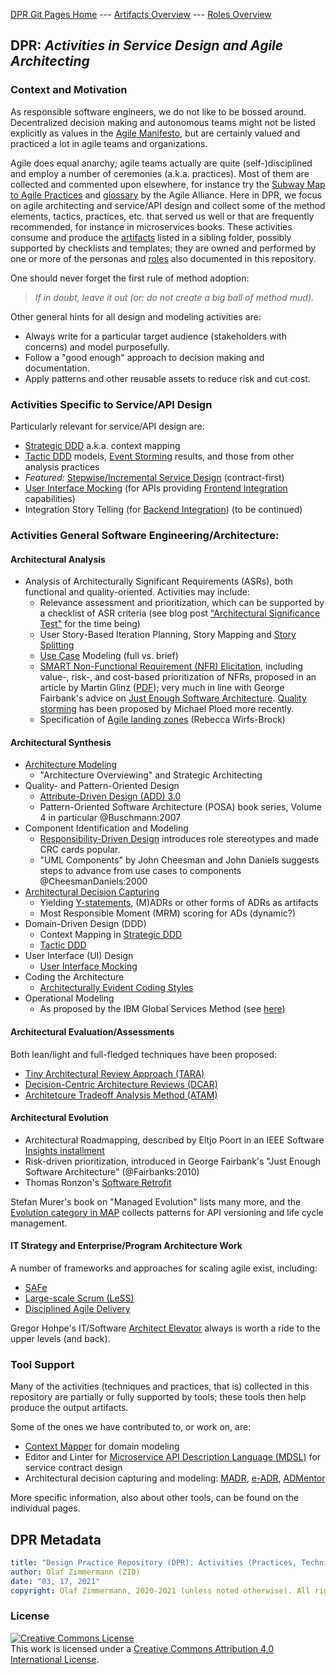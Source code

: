 [DPR Git Pages Home](https://socadk.github.io/design-practice-repository) ---
[Artifacts Overview](https://socadk.github.io/design-practice-repository/artifact-templates) ---
[Roles Overview](https://socadk.github.io/design-practice-repository/roles) 

## DPR: *Activities in Service Design and Agile Architecting*

### Context and Motivation 
As responsible software engineers, we do not like to be bossed around. Decentralized decision making and autonomous teams might not be listed explicitly as values in the [Agile Manifesto](https://www.agilealliance.org/agile101/the-agile-manifesto/), but are certainly valued and practiced a lot in agile teams and organizations.

Agile does equal anarchy; agile teams actually are quite (self-)disciplined and employ a number of ceremonies (a.k.a. practices). Most of them are collected and commented upon elsewhere, for instance try the [Subway Map to Agile Practices](https://www.agilealliance.org/agile101/subway-map-to-agile-practices/) and [glossary](https://www.agilealliance.org/agile101/agile-glossary/) by the Agile Alliance. Here in DPR, we focus on agile architecting and service/API design and collect some of the method elements, tactics, practices, etc. that served us well or that are frequently recommended, for instance in microservices books. These activities consume and produce the [artifacts](../artifact-templates) listed in a sibling folder, possibly supported by checklists and templates; they are owned and performed by one or more of the personas and [roles](../roles) also documented in this repository.

One should never forget the first rule of method adoption: 

> *If in doubt, leave it out (or: do not create a big ball of method mud).*

Other general hints for all design and modeling activities are: <!-- two typos on https://www.ifs.hsr.ch/index.php?id=13195&L=4 (in hint not copied here) -->

* Always write for a particular target audience (stakeholders with concerns) and model purposefully.
* Follow a "good enough" approach to decision making and documentation.
* Apply patterns and other reusable assets to reduce risk and cut cost.


### Activities Specific to Service/API Design

<!-- TODO (v2) add simple miro diagram (with hyperlinks!) or table here -->

Particularly relevant for service/API design are:

* [Strategic DDD](DPR-StrategicDDD.md) a.k.a. context mapping 
* [Tactic DDD](DPR-TacticDDD.md) models, [Event Storming](https://contextmapper.org/docs/event-storming/) results, and those from other analysis practices 
* *Featured:* [Stepwise/Incremental Service Design](SDPR-StepwiseServiceDesign.md) (contract-first)
* [User Interface Mocking](DPR-UserInterfaceMocking.md) (for APIs providing [Frontend Integration](https://microservice-api-patterns.org/patterns/foundation/FrontendIntegration) capabilities)
* Integration Story Telling (for [Backend Integration](https://microservice-api-patterns.org/patterns/foundation/BackendIntegration)) (to be continued)

<!--
* Service Modeling methods and EIP integration flows (tbd)
-->


### Activities General Software Engineering/Architecture:

#### Architectural Analysis

* Analysis of Architecturally Significant Requirements (ASRs), both functional and quality-oriented. Activities may include:
    * Relevance assessment and prioritization, which can be supported by a checklist of ASR criteria (see blog post ["Architectural Significance Test"](https://medium.com/olzzio/architectural-significance-test-9ff17a9b4490) for the time being)
    * User Story-Based Iteration Planning, Story Mapping and [Story Splitting](DPR-StorySplitting.md) 
    * [Use Case](../artifact-templates/DPR-UseCase.md) Modeling (full vs. brief)
    * [SMART Non-Functional Requirement (NFR) Elicitation](DPR-SMART-NFR-Elicitation.md), including value-, risk-, and cost-based prioritization of NFRs, proposed in an article by Martin Glinz ([PDF](https://www.researchgate.net/publication/3249473_A_Risk-Based_Value-Oriented_Approach_to_Quality_Requirements)); very much in line with George Fairbank's advice on [Just Enough Software Architecture](https://www.georgefairbanks.com/book/). [Quality storming](https://speakerdeck.com/mploed/quality-storming) has been proposed by Michael Ploed more recently. 
    * Specification of [Agile landing zones](http://wirfs-brock.com/blog/2011/07/28/agile-landing-zones/) (Rebecca Wirfs-Brock) 
<!--
    * Quality story telling (two flavours: extended user story, standalone)
    * PLANGUAGE, Sophisten templates) 
-->

#### Architectural Synthesis

* [Architecture Modeling](DPR-ArchitectureModeling.md)
    * "Architecture Overviewing" and Strategic Architecting
* Quality- and Pattern-Oriented Design 
	* [Attribute-Driven Design (ADD) 3.0](https://resources.sei.cmu.edu/library/asset-view.cfm?assetid=436536) 
	* Pattern-Oriented Software Architecture (POSA) book series, Volume 4 in particular @Buschmann:2007
* Component Identification and Modeling 
    <!-- * C4 (which extend into C5+2, adding Connectors, Context and Concerns) -->
    * [Responsibility-Driven Design](http://www.wirfs-brock.com/PDFs/A_Brief-Tour-of-RDD.pdf) introduces role stereotypes and made CRC cards popular.
    * "UML Components" by John Cheesman and John Daniels suggests steps to advance from use cases to components @CheesmanDaniels:2000
* [Architectural Decision Capturing](./DPR-ArchitecturalDecisionCapturing.md)
    * Yielding [Y-statements](../artifact-templates/DPR-ArchitecturalDecisionRecordYForm.md), (M)ADRs or other forms of ADRs as artifacts 
    * Most Responsible Moment (MRM) scoring for ADs (dynamic?) <!-- MRM not LRM -->
* Domain-Driven Design (DDD)
    * Context Mapping in [Strategic DDD](DPR-StrategicDDD.md) <!-- and context maps (practice. vs. artifact) -->
    * [Tactic DDD](DPR-TacticDDD.md)
* User Interface (UI) Design
    * [User Interface Mocking](./DPR-UserInterfaceMocking.md)
* Coding the Architecture 
    * [Architecturally Evident Coding Styles](https://resources.sei.cmu.edu/asset_files/Presentation/2013_017_001_48651.pdf)
* Operational Modeling
    * As proposed by the IBM Global Services Method (see [here](https://www.ifi.uzh.ch/dam/jcr:00000000-10dc-dd8d-ffff-ffffa2484ab4/UniZH_HS2011_5_DevelopingSolutionArchitecture.pdf))
<!-- * DevOps (or: ArchOps?) -->


#### Architectural Evaluation/Assessments

Both lean/light and full-fledged techniques have been proposed: 

* [Tiny Architectural Review Approach (TARA)](https://www.artechra.com/media/writing/JSS-Woods-IndustrialArchitecturalAssessmentUsingTARA.pdf)
* [Decision-Centric Architecture Reviews (DCAR)](https://ieeexplore.ieee.org/document/6449237)
* [Architetcure Tradeoff Analysis Method (ATAM)](https://en.wikipedia.org/wiki/Architecture_tradeoff_analysis_method)
<!-- * ARID (tbd) -->

<!-- * ZIO review Qs and advice (see Qs in mails to CS end of 2015) -->


#### Architectural Evolution

* Architectural Roadmapping, described by Eltjo Poort in an IEEE Software [Insights installment](https://ieeexplore.ieee.org/document/7725228?arnumber=7725228)
* Risk-driven prioritization, introduced in George Fairbank's "Just Enough Software Architecture" (@Fairbanks:2010) <!-- hoisting?) -->
* Thomas Ronzon's [Software Retrofit](https://www.researchgate.net/publication/296480151_Software_Retrofit_in_High-Availability_Systems_When_Uptime_Matters)

Stefan Murer's book on "Managed Evolution" lists many more, and the [Evolution category in MAP](https://microservice-api-patterns.org/patterns/evolution/) collects patterns for API versioning and life cycle management.

#### IT Strategy and Enterprise/Program Architecture Work 

A number of frameworks and approaches for scaling agile exist, including: 

* [SAFe](https://www.scaledagileframework.com/)
* [Large-scale Scrum (LeSS)](https://less.works/)
* [Disciplined Agile Delivery](https://en.wikipedia.org/wiki/Disciplined_agile_delivery) <!-- at PMI now, less information available online -->
<!-- * to be continued -->

Gregor Hohpe's IT/Software [Architect Elevator](https://architectelevator.com/) always is worth a ride to the upper levels (and back).


### Tool Support

Many of the activities (techniques and practices, that is) collected in this repository are partially or fully supported by tools; these tools then help produce the output artifacts. 

Some of the ones we have contributed to, or work on, are:

* [Context Mapper](https://contextmapper.org/) for domain modeling
* Editor and Linter for [Microservice API Description Language (MDSL)](https://microservice-api-patterns.github.io/MDSL-Specification/) for service contract design
* Architectural decision capturing and modeling: [MADR](https://github.com/adr/madr), [e-ADR](https://github.com/adr/e-adr), [ADMentor](https://github.com/IFS-HSR/ADMentor)

More specific information, also about other tools, can be found on the individual pages.



## DPR Metadata

```yaml
title: "Design Practice Repository (DPR): Activities (Practices, Techniques) Overview"
author: Olaf Zimmermann (ZIO)
date: "03, 17, 2021"
copyright: Olaf Zimmermann, 2020-2021 (unless noted otherwise). All rights reserved.
```

### License

<a rel="license" href="http://creativecommons.org/licenses/by/4.0/"><img alt="Creative Commons License" style="border-width:0" src="https://i.creativecommons.org/l/by/4.0/88x31.png" /></a><br />This work is licensed under a <a rel="license" href="http://creativecommons.org/licenses/by/4.0/">Creative Commons Attribution 4.0 International License</a>.
